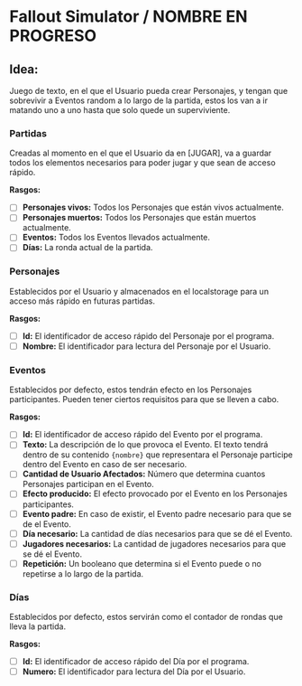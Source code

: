 # Fallout Simulator / NOMBRE EN PROGRESO

## Idea:
Juego de texto, en el que el Usuario pueda crear Personajes, y tengan que sobrevivir a Eventos random a lo largo de la partida, estos los van a ir matando uno a uno hasta que solo quede un superviviente.

### Partidas
Creadas al momento en el que el Usuario da en [JUGAR], va a guardar todos los elementos necesarios para poder jugar y que sean de acceso rápido.

**Rasgos:**
- [ ] **Personajes vivos:** Todos los Personajes que están vivos actualmente.
- [ ] **Personajes muertos:** Todos los Personajes que están muertos actualmente.
- [ ] **Eventos:** Todos los Eventos llevados actualmente.
- [ ] **Días:** La ronda actual de la partida.

### Personajes
Establecidos por el Usuario y almacenados en el localstorage para un acceso más rápido en futuras partidas.

**Rasgos:**
- [ ] **Id:** El identificador de acceso rápido del Personaje por el programa.
- [ ] **Nombre:** El identificador para lectura del Personaje por el Usuario.

### Eventos
Establecidos por defecto, estos tendrán efecto en los Personajes participantes. Pueden tener ciertos requisitos para que se lleven a cabo.

**Rasgos:**
- [ ] **Id:** El identificador de acceso rápido del Evento por el programa.
- [ ] **Texto:** La descripción de lo que provoca el Evento. El texto tendrá dentro de su contenido ` {nombre} ` que representara el Personaje participe dentro del Evento en caso de ser necesario.
- [ ] **Cantidad de Usuario Afectados:** Número que determina cuantos Personajes participan en el Evento.
- [ ] **Efecto producido:** El efecto provocado por el Evento en los Personajes participantes.
- [ ] **Evento padre:** En caso de existir, el Evento padre necesario para que se de el Evento.
- [ ] **Día necesario:** La cantidad de días necesarios para que se dé el Evento.
- [ ] **Jugadores necesarios:** La cantidad de jugadores necesarios para que se dé el Evento.
- [ ] **Repetición:** Un booleano que determina si el Evento puede o no repetirse a lo largo de la partida.

### Días
Establecidos por defecto, estos servirán como el contador de rondas que lleva la partida.

**Rasgos:**
- [ ] **Id:** El identificador de acceso rápido del Día por el programa.
- [ ] **Numero:** El identificador para lectura del Día por el Usuario.